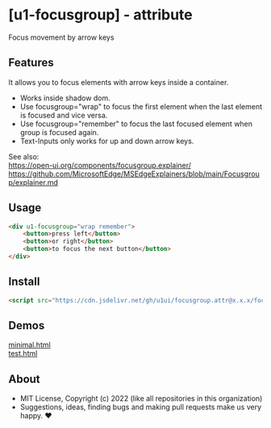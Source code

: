 # [u1-focusgroup] - attribute
Focus movement by arrow keys

## Features

It allows you to focus elements with arrow keys inside a container.  

- Works inside shadow dom.
- Use focusgroup="wrap" to focus the first element when the last element is focused and vice versa.
- Use focusgroup="remember" to focus the last focused element when group is focused again.
- Text-Inputs only works for up and down arrow keys.


See also:  
https://open-ui.org/components/focusgroup.explainer/  
https://github.com/MicrosoftEdge/MSEdgeExplainers/blob/main/Focusgroup/explainer.md

## Usage

```html
<div u1-focusgroup="wrap remember">
    <button>press left</button>
    <button>or right</button>
    <button>to focus the next button</button>
</div>
```

## Install

```html
<script src="https://cdn.jsdelivr.net/gh/u1ui/focusgroup.attr@x.x.x/focusgroup.min.js" type=module></script>
```

## Demos

[minimal.html](http://gcdn.li/u1ui/focusgroup.attr@main/tests/minimal.html)  
[test.html](http://gcdn.li/u1ui/focusgroup.attr@main/tests/test.html)  

## About

- MIT License, Copyright (c) 2022 <u1> (like all repositories in this organization) <br>
- Suggestions, ideas, finding bugs and making pull requests make us very happy. ♥


